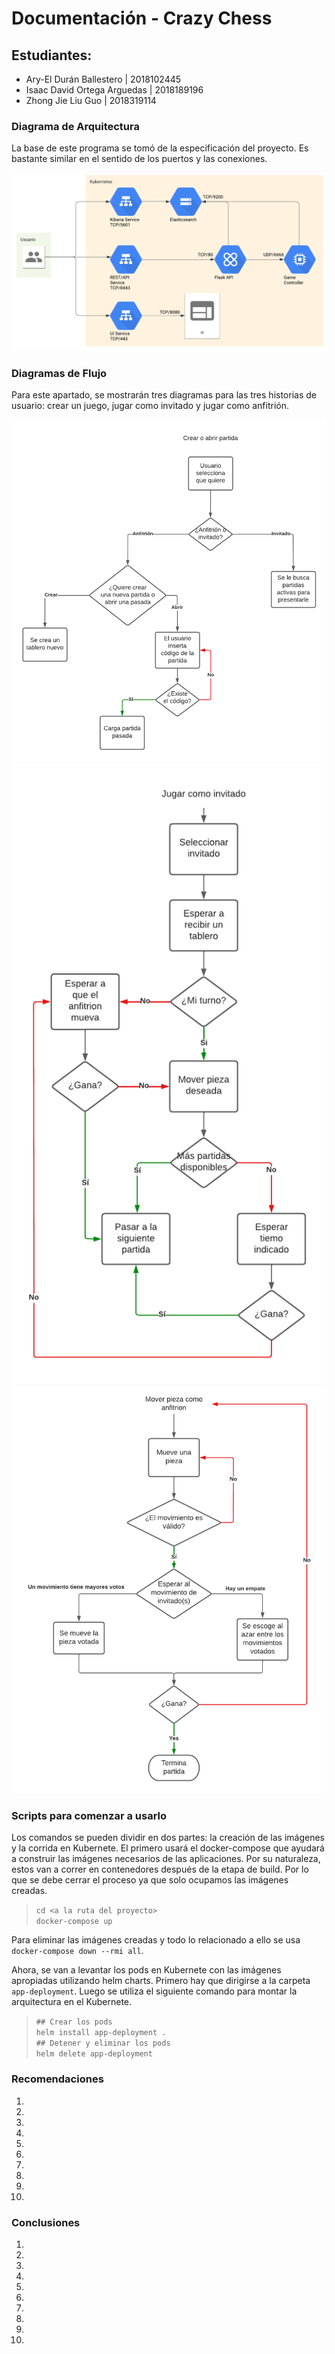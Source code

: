 # Documentación - Crazy Chess
## Estudiantes:
*  Ary-El Durán Ballestero | 2018102445
*  Isaac David Ortega Arguedas | 2018189196
*  Zhong Jie Liu Guo | 2018319114

### Diagrama de Arquitectura
La base de este programa se tomó de la especificación del proyecto. Es bastante similar en el sentido de los puertos y las conexiones. 

![Diagrama de arquitectura](./assets/Arquitectura.png)

### Diagramas de Flujo
Para este apartado, se mostrarán tres diagramas para las tres historias de usuario: crear un juego, jugar como invitado y jugar como anfitrión.

![Crear o abrir una partida](./assets/flujo_crear.png)
![Jugar como invitado](./assets/Flujo_invitado.png)
![Jugar como anfitrión](./assets/flujo_anfitrion.png)

### Scripts para comenzar a usarlo
Los comandos se pueden dividir en dos partes: la creación de las imágenes y la corrida en Kubernete. El primero usará el docker-compose que ayudará a construir las imágenes necesarios de las aplicaciones. Por su naturaleza, estos van a correr en contenedores después de la etapa de build. Por lo que se debe cerrar el proceso ya que solo ocupamos las imágenes creadas.
> `cd <a la ruta del proyecto>` \
> `docker-compose up`

Para eliminar las imágenes creadas y todo lo relacionado a ello se usa `docker-compose down --rmi all`.


Ahora, se van a levantar los pods en Kubernete con las imágenes apropiadas utilizando helm charts. Primero hay que dirigirse a la carpeta `app-deployment`. Luego se utiliza el siguiente comando para montar la arquitectura en el Kubernete.
> `## Crear los pods` \
> `helm install app-deployment .` \
> `## Detener y eliminar los pods` \
> `helm delete app-deployment`

### Recomendaciones
1. 
2. 
3. 
4. 
5. 
6. 
7. 
8. 
9. 
10. 

### Conclusiones
1. 
2. 
3. 
4. 
5. 
6. 
7. 
8. 
9. 
10. 